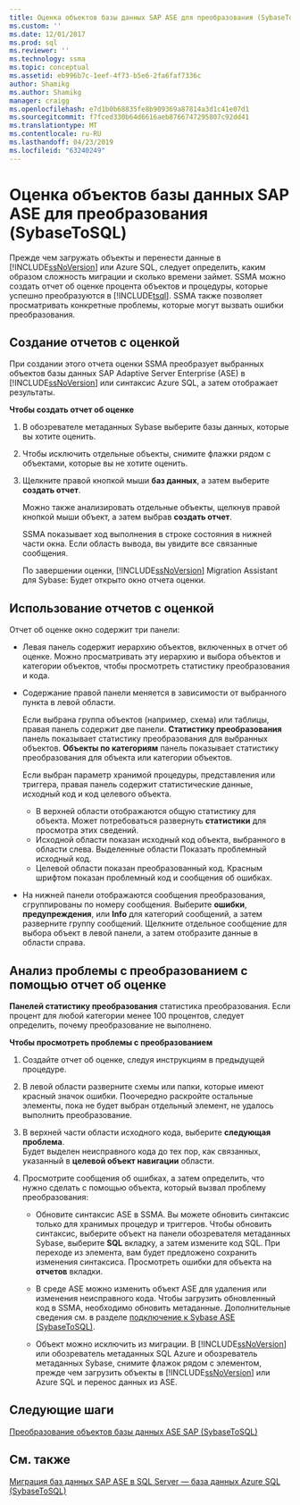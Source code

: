 ```yaml
---
title: Оценка объектов базы данных SAP ASE для преобразования (SybaseToSQL) | Документация Майкрософт
ms.custom: ''
ms.date: 12/01/2017
ms.prod: sql
ms.reviewer: ''
ms.technology: ssma
ms.topic: conceptual
ms.assetid: eb996b7c-1eef-4f73-b5e6-2fa6faf7336c
author: Shamikg
ms.author: Shamikg
manager: craigg
ms.openlocfilehash: e7d1b0b68835fe8b909369a87814a3d1c41e07d1
ms.sourcegitcommit: f7fced330b64d6616aeb8766747295807c92dd41
ms.translationtype: MT
ms.contentlocale: ru-RU
ms.lasthandoff: 04/23/2019
ms.locfileid: "63240249"
---
```

# <a name="assessing-sap-ase-database-objects-for-conversion-sybasetosql"></a>Оценка объектов базы данных SAP ASE для преобразования (SybaseToSQL)
Прежде чем загружать объекты и перенести данные в [!INCLUDE[ssNoVersion](../../includes/ssnoversion-md.md)] или Azure SQL, следует определить, каким образом сложность миграции и сколько времени займет. SSMA можно создать отчет об оценке процента объектов и процедуры, которые успешно преобразуются в [!INCLUDE[tsql](../../includes/tsql-md.md)]. SSMA также позволяет просматривать конкретные проблемы, которые могут вызвать ошибки преобразования.  
  
## <a name="create-assessment-reports"></a>Создание отчетов с оценкой  
При создании этого отчета оценки SSMA преобразует выбранных объектов базы данных SAP Adaptive Server Enterprise (ASE) в [!INCLUDE[ssNoVersion](../../includes/ssnoversion-md.md)] или синтаксис Azure SQL, а затем отображает результаты.  
  
**Чтобы создать отчет об оценке**  
  
1.  В обозревателе метаданных Sybase выберите базы данных, которые вы хотите оценить.  
  
2.  Чтобы исключить отдельные объекты, снимите флажки рядом с объектами, которые вы не хотите оценить.  
  
3.  Щелкните правой кнопкой мыши **баз данных**, а затем выберите **создать отчет**.  
  
    Можно также анализировать отдельные объекты, щелкнув правой кнопкой мыши объект, а затем выбрав **создать отчет**.  
  
    SSMA показывает ход выполнения в строке состояния в нижней части окна. Если область вывода, вы увидите все связанные сообщения.  
  
    По завершении оценки, [!INCLUDE[ssNoVersion](../../includes/ssnoversion-md.md)] Migration Assistant для Sybase: Будет открыто окно отчета оценки.  
  
## <a name="use-assessment-reports"></a>Использование отчетов с оценкой  
Отчет об оценке окно содержит три панели:  
  
-   Левая панель содержит иерархию объектов, включенных в отчет об оценке. Можно просматривать эту иерархию и выбора объектов и категории объектов, чтобы просмотреть статистику преобразования и кода.  
  
-   Содержание правой панели меняется в зависимости от выбранного пункта в левой области.  
  
    Если выбрана группа объектов (например, схема) или таблицы, правая панель содержит две панели. **Статистику преобразования** панель показывает статистику преобразования для выбранных объектов. **Объекты по категориям** панель показывает статистику преобразования для объекта или категории объектов.  
  
    Если выбран параметр хранимой процедуры, представления или триггера, правая панель содержит статистические данные, исходный код и код целевого объекта.  
  
    -   В верхней области отображаются общую статистику для объекта. Может потребоваться развернуть **статистики** для просмотра этих сведений. 
    -   Исходной области показан исходный код объекта, выбранного в области слева. Выделенные области Показать проблемный исходный код.  
    -   Целевой области показан преобразованный код. Красным шрифтом показан проблемный код и сообщения об ошибках.  
  
-   На нижней панели отображаются сообщения преобразования, сгруппированы по номеру сообщения. Выберите **ошибки**, **предупреждения**, или **Info** для категорий сообщений, а затем разверните группу сообщений. Щелкните отдельное сообщение для выбора объект в левой панели, а затем отобразите данные в области справа.  
  
## <a name="analyze-conversion-problems-by-using-the-assessment-report"></a>Анализ проблемы с преобразованием с помощью отчет об оценке  
**Панелей статистику преобразования** статистика преобразования. Если процент для любой категории менее 100 процентов, следует определить, почему преобразование не выполнено.  
  
**Чтобы просмотреть проблемы с преобразованием**  
  
1.  Создайте отчет об оценке, следуя инструкциям в предыдущей процедуре.  
  
2.  В левой области разверните схемы или папки, которые имеют красный значок ошибки. Поочередно раскройте остальные элементы, пока не будет выбран отдельный элемент, не удалось выполнить преобразование.  
  
3.  В верхней части области исходного кода, выберите **следующая проблема**.  
    Будет выделен неисправного кода до тех пор, как связанных, указанный в **целевой объект навигации** области.  
  
4.  Просмотрите сообщения об ошибках, а затем определить, что нужно сделать с помощью объекта, который вызвал проблему преобразования:  
  
    -   Обновите синтаксис ASE в SSMA. Вы можете обновить синтаксис только для хранимых процедур и триггеров. Чтобы обновить синтаксис, выберите объект на панели обозревателя метаданных Sybase, выберите **SQL** вкладку, а затем измените код SQL. При переходе из элемента, вам будет предложено сохранить изменения синтаксиса. Просмотреть ошибки для объекта на **отчетов** вкладки.  
  
    -   В среде ASE можно изменить объект ASE для удаления или изменения неисправного кода. Чтобы загрузить обновленный код в SSMA, необходимо обновить метаданные. Дополнительные сведения см. в разделе [подключение к Sybase ASE &#40;SybaseToSQL&#41;](../../ssma/sybase/connecting-to-sybase-ase-sybasetosql.md).  
  
    -   Объект можно исключить из миграции. В [!INCLUDE[ssNoVersion](../../includes/ssnoversion-md.md)] или обозреватель метаданных SQL Azure и обозреватель метаданных Sybase, снимите флажок рядом с элементом, прежде чем загрузить объекты в [!INCLUDE[ssNoVersion](../../includes/ssnoversion-md.md)] или Azure SQL и перенос данных из ASE.
  
## <a name="next-steps"></a>Следующие шаги  
[Преобразование объектов базы данных ASE SAP &#40;SybaseToSQL&#41;](../../ssma/sybase/converting-sybase-ase-database-objects-sybasetosql.md)  
  
## <a name="see-also"></a>См. также  
[Миграция баз данных SAP ASE в SQL Server — база данных Azure SQL &#40;SybaseToSQL&#41;](../../ssma/sybase/migrating-sybase-ase-databases-to-sql-server-azure-sql-db-sybasetosql.md)  
  
